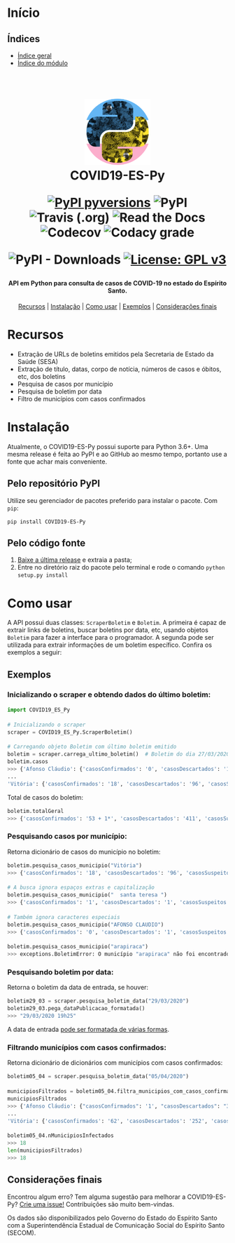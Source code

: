 # Início

## Índices

* [Índice geral](genindex.html)
* [Índice do módulo](py-modindex.html)

<h1 align="center">
  <br>
  <a href="https://pypi.org/project/COVID19-ES-Py/">
  <img src="https://raw.githubusercontent.com/AtilioA/COVID19-ES-Py/c28e8a1f8799d6a067d7c4587a9467d3bc595e9e/docs/logo_COVID19-ES-Py.png" width="30%"></a>
  <br>
  COVID19-ES-Py
  <br>

[![PyPI pyversions](https://img.shields.io/pypi/pyversions/COVID19-ES-Py.svg)](https://pypi.python.org/pypi/COVID19-ES-Py/) ![PyPI](https://img.shields.io/pypi/v/COVID19-ES-Py) ![Travis (.org)](https://img.shields.io/travis/AtilioA/COVID19-ES-Py) ![Read the Docs](https://img.shields.io/readthedocs/covid19-es-py) ![Codecov](https://img.shields.io/codecov/c/github/atilioa/covid19-es-py) ![Codacy grade](https://img.shields.io/codacy/grade/fcb128b62ff64a8ab51da5629bb11556)

![PyPI - Downloads](https://img.shields.io/pypi/dm/covid19-es-py) [![License: GPL v3](https://img.shields.io/badge/License-GPLv3-orange.svg)](https://www.gnu.org/licenses/gpl-3.0)

<h4 align="center">API em Python para consulta de casos de COVID-19 no estado do Espírito Santo.</h4>

<p align="center">
  <a href="#recursos">Recursos</a> |
  <a href="#instalação">Instalação</a> |
  <a href="#como-usar">Como usar</a> |
  <a href="#exemplos">Exemplos</a> |
  <a href="#considerações-finais">Considerações finais</a>
</p>

# Recursos
* Extração de URLs de boletins emitidos pela Secretaria de Estado da Saúde (SESA)
* Extração de título, datas, corpo de notícia, números de casos e óbitos, etc, dos boletins
* Pesquisa de casos por município
* Pesquisa de boletim por data
* Filtro de municípios com casos confirmados

# Instalação
Atualmente, o COVID19-ES-Py possui suporte para Python 3.6+. Uma mesma release é feita ao PyPI e ao GitHub ao mesmo tempo, portanto use a fonte que achar mais conveniente.

## Pelo repositório PyPI
Utilize seu gerenciador de pacotes preferido para instalar o pacote. Com `pip`:

```shell
pip install COVID19-ES-Py
```

## Pelo código fonte
1. [Baixe a última release](https://github.com/AtilioA/COVID19-ES-Py/releases/latest) e extraia a pasta;
2. Entre no diretório raiz do pacote pelo terminal e rode o comando `python setup.py install`

# Como usar

A API possui duas classes: `ScraperBoletim` e `Boletim`. A primeira é capaz de extrair links de boletins, buscar boletins por data, etc, usando objetos `Boletim` para fazer a interface para o programador. A segunda pode ser utilizada para extrair informações de um boletim específico. Confira os exemplos a seguir:

## Exemplos

### Inicializando o scraper e obtendo dados do último boletim:
```python
import COVID19_ES_Py

# Inicializando o scraper
scraper = COVID19_ES_Py.ScraperBoletim()

# Carregando objeto Boletim com último boletim emitido
boletim = scraper.carrega_ultimo_boletim()  # Boletim do dia 27/03/2020
boletim.casos
>>> {'Afonso Cláudio': {'casosConfirmados': '0', 'casosDescartados': '1', 'casosSuspeitos': '0', 'totalCasos': '1'},
...
'Vitória': {'casosConfirmados': '18', 'casosDescartados': '96', 'casosSuspeitos': '142', 'totalCasos': '256'}}
```

Total de casos do boletim:
```python
boletim.totalGeral
>>> {'casosConfirmados': '53 + 1*', 'casosDescartados': '411', 'casosSuspeitos': '1.105', 'totalCasos': '1.570'}
```

### Pesquisando casos por município:
Retorna dicionário de casos do município no boletim:
```python
boletim.pesquisa_casos_municipio("Vitória")
>>> {'casosConfirmados': '18', 'casosDescartados': '96', 'casosSuspeitos': '142', 'totalCasos': '256'}

# A busca ignora espaços extras e capitalização
boletim.pesquisa_casos_municipio("  santa teresa ")
>>> {'casosConfirmados': '1', 'casosDescartados': '1', 'casosSuspeitos': '0', 'totalCasos': '2'}

# Também ignora caracteres especiais
boletim.pesquisa_casos_municipio("AFONSO CLAUDIO")
>>> {'casosConfirmados': '0', 'casosDescartados': '1', 'casosSuspeitos': '0', 'totalCasos': '1'}

boletim.pesquisa_casos_municipio("arapiraca")
>>> exceptions.BoletimError: O município "arapiraca" não foi encontrado no boletim. Pode ter ocorrido um erro de digitação ou o município não registrou casos de COVID-19.
```

### Pesquisando boletim por data:
Retorna o boletim da data de entrada, se houver:
```python
boletim29_03 = scraper.pesquisa_boletim_data("29/03/2020")
boletim29_03.pega_dataPublicacao_formatada()
>>> "29/03/2020 19h25"
```
A data de entrada [pode ser formatada de várias formas](https://covid19-es-py.readthedocs.io/pt_BR/latest/COVID19_ES_Py.html#COVID19_ES_Py.boletim.ScraperBoletim.pesquisa_boletim_data).

### Filtrando municípios com casos confirmados:
Retorna dicionário de dicionários com municípios com casos confirmados:
```python
boletim05_04 = scraper.pesquisa_boletim_data("05/04/2020")

municipiosFiltrados = boletim05_04.filtra_municipios_com_casos_confirmados()
municipiosFiltrados
>>> {'Afonso Cláudio': {"casosConfirmados": '1', "casosDescartados": "3", "casosSuspeitos": "3", "totalCasos": "7", "obitos": "0"},
...
'Vitória': {'casosConfirmados': '62', 'casosDescartados': '252', 'casosSuspeitos': '58', 'totalCasos': '372', 'obitos': '2'}}

boletim05_04.nMunicipiosInfectados
>>> 18
len(municipiosFiltrados)
>>> 18
```

## Considerações finais
Encontrou algum erro? Tem alguma sugestão para melhorar a COVID19-ES-Py? [Crie uma issue!](https://github.com/atilioa/COVID19-ES-Py/issues) Contribuições são muito bem-vindas.

Os dados são disponibilizados pelo Governo do Estado do Espírito Santo com a Superintendência Estadual de Comunicação Social do Espírito Santo (SECOM).
